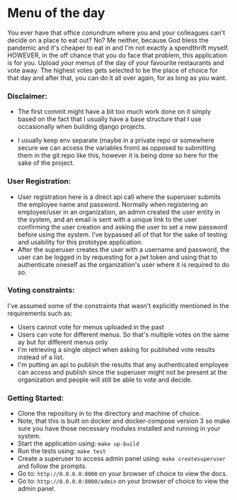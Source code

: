 # Menu of the day

You ever have that office conundrum where you and your colleagues can't decide on a place to eat out?
No? Me neither, because God bless the pandemic and it's cheaper to eat in and I'm not exactly a spendthrift myself.
HOWEVER, in the off chance that you do face that problem, this application is for you. Upload your menus of
the day of your favourite restaurants and vote away. The highest votes gets selected to be the place of choice
for that day and after that, you can do it all over again, for as long as you want.

### Disclaimer:
* The first commit might have a bit too much work done on it simply based on the fact that I usually have 
a base structure that I use occasionally when building django projects.

* I usually keep env separate (maybe in a private repo or somewhere secure we can access the variables from)
as opposed to submitting them in the git repo like this, however it is being done so here for the sake of the project.

### User Registration:
* User registration here is a direct api call where the superuser submits the employee name and password.
Normally when registering an employee/user in an organization, an admin created the user entity in the 
system, and an email is sent with a unique link to the user confirming the user creation and asking the user to set 
a new password before using the system. I've bypassed all of that for the sake of testing and usability
for this prototype application.
* After the superuser creates the user with a username and password, the user can be logged in by requesting for 
a jwt token and using that to authenticate oneself as the organization's user where it is required to do so.


### Voting constraints:
I've assumed some of the constraints that wasn't explicitly mentioned in the requirements such as:
* Users cannot vote for menus uploaded in the past
* Users can vote for different menus. So that's multiple votes on the same ay but for different menus only
* I'm retrieving a single object when asking for published vote results instead of a list.
* I'm putting an api to publish the results that any authenticated employee can access and publish since the superuser
might not be present at the organization and people will still be able to vote and decide.

### Getting Started:
* Clone the repository in to the directory and machine of choice.
* Note, that this is built on docker and docker-compose version 3 so make sure you have those 
necessary modules installed and running in your system.
* Start the application using: `make up-build`
* Run the tests using: `make test`
* Create a superuser to access admin panel using: `make createsuperuser` and follow the prompts.
* Go to: `http://0.0.0.0:8000` on your browser of choice to view the docs.
* Go to: `http://0.0.0.0:8000/admin` on your browser of choice to view the admin panel.